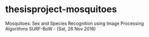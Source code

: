 # thesisproject-mosquitoes 
Mosquitoes: Sex and Species Recognition using Image Processing Algorithms SURF-BoW - (Sat, 26 Nov 2016)

